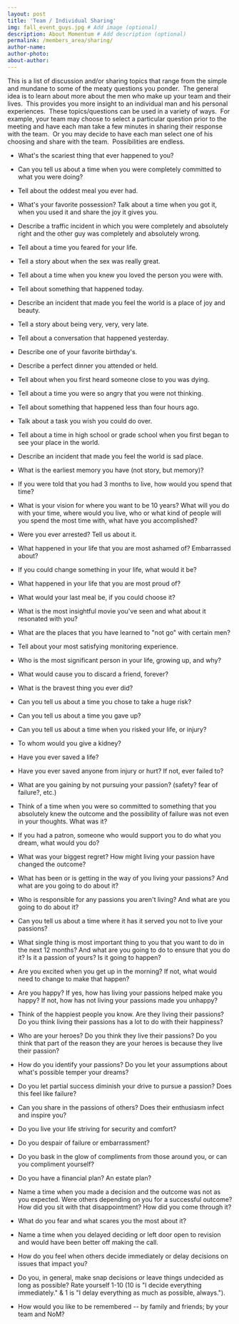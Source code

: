 ```yaml
---
layout: post
title: 'Team / Individual Sharing'
img: fall_event_guys.jpg # Add image (optional)
description: About Momentum # Add description (optional)
permalink: /members_area/sharing/
author-name: 
author-photo: 
about-author: 
---
```


This is a list of discussion and/or sharing topics that range from the simple and mundane to some of the meaty questions you ponder.  The general idea is to learn about more about the men who make up your team and their lives.  This provides you more insight to an individual man and his personal experiences.  These topics/questions can be used in a variety of ways.  For example, your team may choose to select a particular question prior to the meeting and have each man take a few minutes in sharing their response with the team.  Or you may decide to have each man select one of his choosing and share with the team.  Possibilities are endless.

-   What's the scariest thing that ever happened to you?

-   Can you tell us about a time when you were completely committed to what you were doing?

-   Tell about the oddest meal you ever had.

-   What's your favorite possession? Talk about a time when you got it, when you used it and share the joy it gives you.

-   Describe a traffic incident in which you were completely and absolutely right and the other guy was completely and absolutely wrong.

-   Tell about a time you feared for your life.

-   Tell a story about when the sex was really great.

-   Tell about a time when you knew you loved the person you were with.

-   Tell about something that happened today.

-   Describe an incident that made you feel the world is a place of joy and beauty.

-   Tell a story about being very, very, very late.

-   Tell about a conversation that happened yesterday.

-   Describe one of your favorite birthday's.

-   Describe a perfect dinner you attended or held.

-   Tell about when you first heard someone close to you was dying.

-   Tell about a time you were so angry that you were not thinking.

-   Tell about something that happened less than four hours ago.

-   Talk about a task you wish you could do over.

-   Tell about a time in high school or grade school when you first began to see your place in the world.

-   Describe an incident that made you feel the world is sad place.

-   What is the earliest memory you have (not story, but memory)?

-   If you were told that you had 3 months to live, how would you spend that time?

-   What is your vision for where you want to be 10 years? What will you do with your time, where would you live, who or what kind of people will you spend the most time with, what have you accomplished?

-   Were you ever arrested? Tell us about it.

-   What happened in your life that you are most ashamed of? Embarrassed about?

-   If you could change something in your life, what would it be?

-   What happened in your life that you are most proud of?

-   What would your last meal be, if you could choose it?

-   What is the most insightful movie you've seen and what about it resonated with you?

-   What are the places that you have learned to "not go" with certain men?

-   Tell about your most satisfying monitoring experience.

-   Who is the most significant person in your life, growing up, and why?

-   What would cause you to discard a friend, forever?

-   What is the bravest thing you ever did?

-   Can you tell us about a time you chose to take a huge risk?

-   Can you tell us about a time you gave up?

-   Can you tell us about a time when you risked your life, or injury?

-   To whom would you give a kidney?

-   Have you ever saved a life?

-   Have you ever saved anyone from injury or hurt? If not, ever failed to?

-   What are you gaining by not pursuing your passion? (safety? fear of failure?, etc.)

-   Think of a time when you were so committed to something that you absolutely knew the outcome and the possibility of failure was not even in your thoughts. What was it?

-   If you had a patron, someone who would support you to do what you dream, what would you do?

-   What was your biggest regret? How might living your passion have changed the outcome?

-   What has been or is getting in the way of you living your passions? And what are you going to do about it?

-   Who is responsible for any passions you aren't living? And what are you going to do about it?

-   Can you tell us about a time where it has it served you not to live your passions?

-   What single thing is most important thing to you that you want to do in the next 12 months? And what are you going to do to ensure that you do it? Is it a passion of yours? Is it going to happen?

-   Are you excited when you get up in the morning? If not, what would need to change to make that happen?

-   Are you happy? If yes, how has living your passions helped make you happy? If not, how has not living your passions made you unhappy?

-   Think of the happiest people you know. Are they living their passions? Do you think living their passions has a lot to do with their happiness?

-   Who are your heroes? Do you think they live their passions? Do you think that part of the reason they are your heroes is because they live their passion?

-   How do you identify your passions? Do you let your assumptions about what's possible temper your dreams?

-   Do you let partial success diminish your drive to pursue a passion? Does this feel like failure?
-   Can you share in the passions of others? Does their enthusiasm infect and inspire you?

-   Do you live your life striving for security and comfort?

-   Do you despair of failure or embarrassment?

-   Do you bask in the glow of compliments from those around you, or can you compliment yourself?

-   Do you have a financial plan? An estate plan?

-   Name a time when you made a decision and the outcome was not as you expected. Were others depending on you for a successful outcome? How did you sit with that disappointment? How did you come through it?

-   What do you fear and what scares you the most about it?

-   Name a time when you delayed deciding or left door open to revision and would have been better off making the call.

-   How do you feel when others decide immediately or delay decisions on issues that impact you?

-   Do you, in general, make snap decisions or leave things undecided as long as possible? Rate yourself 1-10 (10 is "I decide everything immediately." & 1 is "I delay everything as much as possible, always.").

-   How would you like to be remembered -- by family and friends; by your team and NoM?